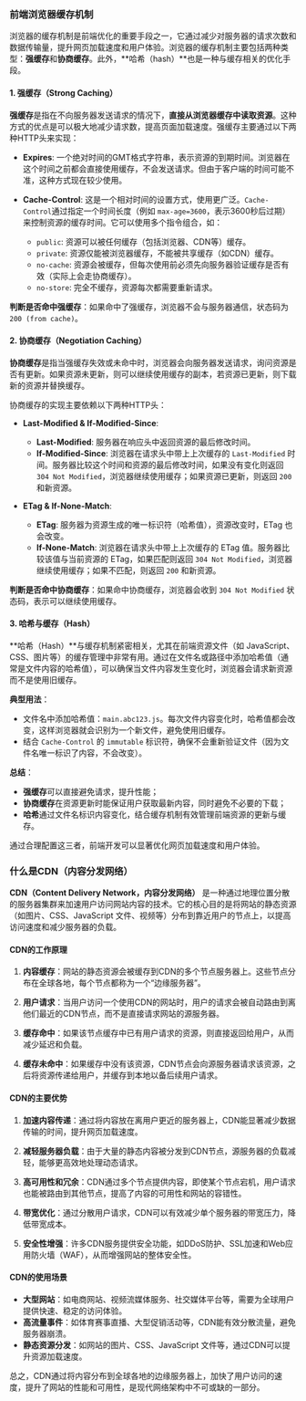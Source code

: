 ### 前端浏览器缓存机制

浏览器的缓存机制是前端优化的重要手段之一，它通过减少对服务器的请求次数和数据传输量，提升网页加载速度和用户体验。浏览器的缓存机制主要包括两种类型：**强缓存**和**协商缓存**。此外，**哈希（hash）**也是一种与缓存相关的优化手段。

#### 1. 强缓存（Strong Caching）

**强缓存**是指在不向服务器发送请求的情况下，**直接从浏览器缓存中读取资源**。这种方式的优点是可以极大地减少请求数，提高页面加载速度。强缓存主要通过以下两种HTTP头来实现：

- **Expires**: 一个绝对时间的GMT格式字符串，表示资源的到期时间。浏览器在这个时间之前都会直接使用缓存，不会发送请求。但由于客户端的时间可能不准，这种方式现在较少使用。
  
- **Cache-Control**: 这是一个相对时间的设置方式，使用更广泛。`Cache-Control`通过指定一个时间长度（例如 `max-age=3600`，表示3600秒后过期）来控制资源的缓存时间。它可以使用多个指令组合，如：
  - `public`: 资源可以被任何缓存（包括浏览器、CDN等）缓存。
  - `private`: 资源仅能被浏览器缓存，不能被共享缓存（如CDN）缓存。
  - `no-cache`: 资源会被缓存，但每次使用前必须先向服务器验证缓存是否有效（实际上会走协商缓存）。
  - `no-store`: 完全不缓存，资源每次都需要重新请求。

**判断是否命中强缓存**：如果命中了强缓存，浏览器不会与服务器通信，状态码为 `200 (from cache)`。

#### 2. 协商缓存（Negotiation Caching）

**协商缓存**是指当强缓存失效或未命中时，浏览器会向服务器发送请求，询问资源是否有更新。如果资源未更新，则可以继续使用缓存的副本，若资源已更新，则下载新的资源并替换缓存。

协商缓存的实现主要依赖以下两种HTTP头：

- **Last-Modified & If-Modified-Since**: 
  - **Last-Modified**: 服务器在响应头中返回资源的最后修改时间。
  - **If-Modified-Since**: 浏览器在请求头中带上上次缓存的 `Last-Modified` 时间。服务器比较这个时间和资源的最后修改时间，如果没有变化则返回 `304 Not Modified`，浏览器继续使用缓存；如果资源已更新，则返回 `200` 和新资源。
  
- **ETag & If-None-Match**:
  - **ETag**: 服务器为资源生成的唯一标识符（哈希值），资源改变时，ETag 也会改变。
  - **If-None-Match**: 浏览器在请求头中带上上次缓存的 ETag 值。服务器比较该值与当前资源的 ETag，如果匹配则返回 `304 Not Modified`，浏览器继续使用缓存；如果不匹配，则返回 `200` 和新资源。

**判断是否命中协商缓存**：如果命中协商缓存，浏览器会收到 `304 Not Modified` 状态码，表示可以继续使用缓存。

#### 3. 哈希与缓存（Hash）

**哈希（Hash）**与缓存机制紧密相关，尤其在前端资源文件（如 JavaScript、CSS、图片等）的缓存管理中非常有用。通过在文件名或路径中添加哈希值（通常是文件内容的哈希值），可以确保当文件内容发生变化时，浏览器会请求新资源而不是使用旧缓存。

**典型用法**：
- 文件名中添加哈希值：`main.abc123.js`。每次文件内容变化时，哈希值都会改变，这样浏览器就会识别为一个新文件，避免使用旧缓存。
- 结合 `Cache-Control` 的 `immutable` 标识符，确保不会重新验证文件（因为文件名唯一标识了内容，不会改变）。

**总结**：
- **强缓存**可以直接避免请求，提升性能；
- **协商缓存**在资源更新时能保证用户获取最新内容，同时避免不必要的下载；
- **哈希**通过文件名标识内容变化，结合缓存机制有效管理前端资源的更新与缓存。

通过合理配置这三者，前端开发可以显著优化网页加载速度和用户体验。

### 什么是CDN（内容分发网络）

**CDN（Content Delivery Network，内容分发网络）** 是一种通过地理位置分散的服务器集群来加速用户访问网站内容的技术。它的核心目的是将网站的静态资源（如图片、CSS、JavaScript 文件、视频等）分布到靠近用户的节点上，以提高访问速度和减少服务器的负载。

#### CDN的工作原理

1. **内容缓存**：网站的静态资源会被缓存到CDN的多个节点服务器上。这些节点分布在全球各地，每个节点都称为一个“边缘服务器”。

2. **用户请求**：当用户访问一个使用CDN的网站时，用户的请求会被自动路由到离他们最近的CDN节点，而不是直接请求网站的源服务器。

3. **缓存命中**：如果该节点缓存中已有用户请求的资源，则直接返回给用户，从而减少延迟和负载。

4. **缓存未命中**：如果缓存中没有该资源，CDN节点会向源服务器请求该资源，之后将资源传递给用户，并缓存到本地以备后续用户请求。

#### CDN的主要优势

1. **加速内容传递**：通过将内容放在离用户更近的服务器上，CDN能显著减少数据传输的时间，提升网页加载速度。

2. **减轻服务器负载**：由于大量的静态内容被分发到CDN节点，源服务器的负载减轻，能够更高效地处理动态请求。

3. **高可用性和冗余**：CDN通过多个节点提供内容，即使某个节点宕机，用户请求也能被路由到其他节点，提高了内容的可用性和网站的容错性。

4. **带宽优化**：通过分散用户请求，CDN可以有效减少单个服务器的带宽压力，降低带宽成本。

5. **安全性增强**：许多CDN服务提供安全功能，如DDoS防护、SSL加速和Web应用防火墙（WAF），从而增强网站的整体安全性。

#### CDN的使用场景

- **大型网站**：如电商网站、视频流媒体服务、社交媒体平台等，需要为全球用户提供快速、稳定的访问体验。
- **高流量事件**：如体育赛事直播、大型促销活动等，CDN能有效分散流量，避免服务器崩溃。
- **静态资源分发**：如网站的图片、CSS、JavaScript 文件等，通过CDN可以提升资源加载速度。

总之，CDN通过将内容分布到全球各地的边缘服务器上，加快了用户访问的速度，提升了网站的性能和可用性，是现代网络架构中不可或缺的一部分。